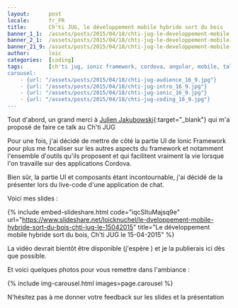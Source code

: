 ```yaml
---
layout:      post
locale:      fr_FR
title:       Ch'ti JUG, le développement mobile hybride sort du bois
banner_1_1:  /assets/posts/2015/04/18/chti-jug-le-developpement-mobile-hybride-sort-du-bois_1_1.jpg
banner_2_1:  /assets/posts/2015/04/18/chti-jug-le-developpement-mobile-hybride-sort-du-bois_2_1.jpg
banner_21_9: /assets/posts/2015/04/18/chti-jug-le-developpement-mobile-hybride-sort-du-bois_21_9.jpg
author:      loic
categories:  [coding]
tags:        [ch'ti jug, ionic framework, cordova, angular, mobile, talk]
carousel:
    - {url: "/assets/posts/2015/04/18/chti-jug-audience_16_9.jpg"}
    - {url: "/assets/posts/2015/04/18/chti-jug-intro_16_9.jpg"}
    - {url: "/assets/posts/2015/04/18/chti-jug-ionic_16_9.jpg"}
    - {url: "/assets/posts/2015/04/18/chti-jug-coding_16_9.jpg"}
---
```


Tout d'abord, un grand merci à [Julien Jakubowski](https://twitter.com/jak78){:target="_blank"} qui m'a proposé de faire ce talk au Ch'ti JUG <i class="emoji smile"></i>

Pour une fois, j'ai décidé de mettre de côté la partie UI de Ionic Framework pour plus me focaliser sur les autres aspects du framework
et notamment l'ensemble d'outils qu'ils proposent et qui facilitent vraiment la vie lorsque l'on travaille sur des applications Cordova.

Bien sûr, la partie UI et composants étant incontournable, j'ai décidé de la présenter lors du live-code d'une application de chat.

Voici mes slides :

{% include embed-slideshare.html code="iqcSltuMajsq9e" url="https://www.slideshare.net/loicknuchel/le-dveloppement-mobile-hybride-sort-du-bois-chti-jug-le-15042015" title="Le développement mobile hybride sort du bois, Ch'ti JUG le 15-04-2015" %}

La vidéo devrait bientôt être disponible (j'espère <i class="emoji wink"></i>) et je la publierais ici dès que possible.

Et voici quelques photos pour vous remettre dans l'ambiance :

{% include img-carousel.html images=page.carousel %}

N'hésitez pas à me donner votre feedback sur les slides et la présentation <i class="emoji smile"></i>
